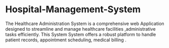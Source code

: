 # Hospital-Management-System
The Healthcare Administration System is a comprehensive web Application designed to streamline and manage healthcare facilities ,administrative tasks efficiently. This System System offers a robust  platform to handle patient records, appointment scheduling, medical billing .
